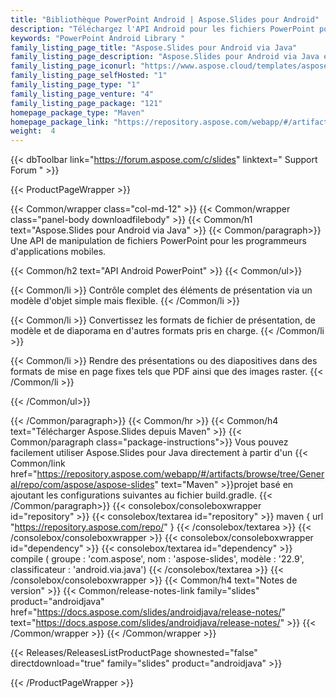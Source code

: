 ```yaml
---
title: "Bibliothèque PowerPoint Android | Aspose.Slides pour Android"
description: "Téléchargez l'API Android pour les fichiers PowerPoint pour effectuer un large éventail de tâches de traitement de présentation, notamment la lecture, l'écriture, la modification, la fusion, le fractionnement, la conversion et la manipulation de présentations sans aucune dépendance à Microsoft PowerPoint."
keywords: "PowerPoint Android Library "
family_listing_page_title: "Aspose.Slides pour Android via Java"
family_listing_page_description: "Aspose.Slides pour Android via Java est une API de manipulation de fichiers PowerPoint pour les programmeurs d'applications mobiles. Les développeurs Android peuvent effectuer un large éventail de tâches de traitement de présentation, notamment la lecture, l'écriture, la manipulation et la conversion de présentations PowerPoint. Il s'agit d'une API de présentation Android autonome, elle ne dépend donc d'aucun autre produit, y compris Microsoft PowerPoint."
family_listing_page_iconurl: "https://www.aspose.cloud/templates/aspose/App_Themes/V3/images/slides/272x272/aspose_slides-for-android-min.png"
family_listing_page_selfHosted: "1"
family_listing_page_type: "1"
family_listing_page_venture: "4"
family_listing_page_package: "121"
homepage_package_type: "Maven"
homepage_package_link: "https://repository.aspose.com/webapp/#/artifacts/browse/tree/General/repo/com/aspose/aspose-slides"
weight:  4
---
```


{{< dbToolbar link="https://forum.aspose.com/c/slides" linktext=" Support Forum " >}}


{{< ProductPageWrapper >}}

<!-- ProductPageContent-->
{{< Common/wrapper class="col-md-12" >}}
{{< Common/wrapper class="panel-body downloadfilebody" >}}
{{< Common/h1 text="Aspose.Slides pour Android via Java" >}}
{{< Common/paragraph>}}
Une API de manipulation de fichiers PowerPoint pour les programmeurs d'applications mobiles.

{{< Common/h2 text="API Android PowerPoint"  >}}
 {{< Common/ul>}}
 
   {{< Common/li >}} Contrôle complet des éléments de présentation via un modèle d'objet simple mais flexible. {{< /Common/li >}}

   {{< Common/li >}} Convertissez les formats de fichier de présentation, de modèle et de diaporama en d'autres formats pris en charge. {{< /Common/li >}}

   {{< Common/li >}} Rendre des présentations ou des diapositives dans des formats de mise en page fixes tels que PDF ainsi que des images raster. {{< /Common/li >}}

 {{< /Common/ul>}}


{{< /Common/paragraph>}}
{{< Common/hr >}}
{{< Common/h4 text="Télécharger Aspose.Slides depuis Maven"  >}}
{{< Common/paragraph class="package-instructions">}}
Vous pouvez facilement utiliser Aspose.Slides pour Java directement à partir d'un
{{< Common/link href="https://repository.aspose.com/webapp/#/artifacts/browse/tree/General/repo/com/aspose/aspose-slides" text="Maven"  >}}projet basé en ajoutant les configurations suivantes au fichier build.gradle.
 {{< /Common/paragraph>}}
{{< consolebox/consoleboxwrapper id="repository" >}}
{{< consolebox/textarea id="repository" >}}
 maven {
    url "https://repository.aspose.com/repo/" } {{< /consolebox/textarea >}}
{{< /consolebox/consoleboxwrapper >}}
{{< consolebox/consoleboxwrapper id="dependency" >}}
{{< consolebox/textarea id="dependency" >}} compile (
        groupe : 'com.aspose',
        nom : 'aspose-slides',
        modèle : '22.9',
        classificateur : 'android.via.java') {{< /consolebox/textarea >}}
{{< /consolebox/consoleboxwrapper >}}
{{< Common/h4 text="Notes de version"  >}}
{{< Common/release-notes-link family="slides" product="androidjava" href="https://docs.aspose.com/slides/androidjava/release-notes/" text="https://docs.aspose.com/slides/androidjava/release-notes/"  >}}
{{< /Common/wrapper >}}
{{< /Common/wrapper >}}

<!-- /ProductPageContent-->



<!-- ReleasesListProductPage-->
   {{< Releases/ReleasesListProductPage shownested="false"  directdownload="true" family="slides" product="androidjava" >}}
<!-- /ReleasesListProductPage-->

{{< /ProductPageWrapper >}}


